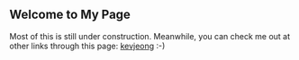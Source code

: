 ## Welcome to My Page
Most of this is still under construction.
Meanwhile, you can check me out at other links through this page: [kevjeong](https://about.me/kevjeong) :-)
